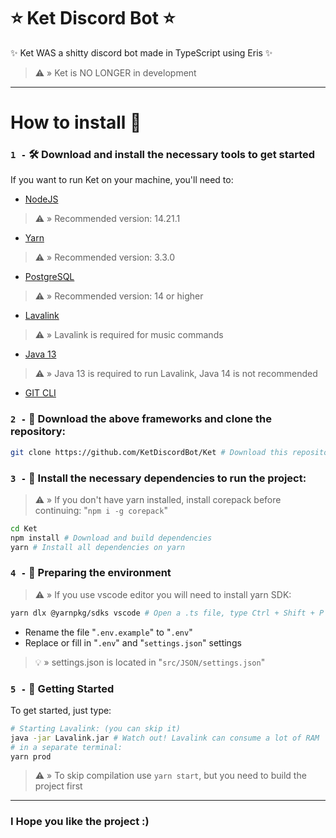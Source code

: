 # ⭐ Ket Discord Bot ⭐
✨ Ket WAS a shitty discord bot made in TypeScript using Eris ✨
> ⚠️ » Ket is NO LONGER in development

- - - -

# How to install 🤔
### `1 -` 🛠️ Download and install the necessary tools to get started
If you want to run Ket on your machine, you'll need to:
- [NodeJS](https://nodejs.org/pt-br/)
> ⚠️ » Recommended version: 14.21.1
- [Yarn](https://yarnpkg.com/)
> ⚠️ » Recommended version: 3.3.0
- [PostgreSQL](https://www.postgresql.org/download/)
> ⚠️ » Recommended version: 14 or higher
- [Lavalink](https://ci.fredboat.com/viewLog.html?buildId=lastSuccessful&buildTypeId=Lavalink_Build&tab=artifacts&guest=1)
> ⚠️ » Lavalink is required for music commands
- [Java 13](https://www.oracle.com/java/technologies/javase/jdk13-archive-downloads.html)
> ⚠️ » Java 13 is required to run Lavalink, Java 14 is not recommended
- [GIT CLI](https://git-scm.com/downloads)

### `2 -` 📁 Download the above frameworks and clone the repository:
```bash
git clone https://github.com/KetDiscordBot/Ket # Download this repository
```

### `3 -` 🧰 Install the necessary dependencies to run the project:
> ⚠️ » If you don't have yarn installed, install corepack before continuing: "`npm i -g corepack`"
```bash
cd Ket
npm install # Download and build dependencies
yarn # Install all dependencies on yarn
```

### `4 -` 🌿 Preparing the environment
> ⚠️ » If you use vscode editor you will need to install yarn SDK:
```bash
yarn dlx @yarnpkg/sdks vscode # Open a .ts file, type Ctrl + Shift + P and change the TypeScript version
```
- Rename the file "`.env.example`" to "`.env`"
- Replace or fill in "`.env`" and "`settings.json`" settings
> 💡 » settings.json is located in "`src/JSON/settings.json`"

### `5 -` 🚀 Getting Started
To get started, just type:
``` bash
# Starting Lavalink: (you can skip it)
java -jar Lavalink.jar # Watch out! Lavalink can consume a lot of RAM
# in a separate terminal:
yarn prod
```
> ⚠️ » To skip compilation use `yarn start`, but you need to build the project first

- - - -

### I Hope you like the project :)